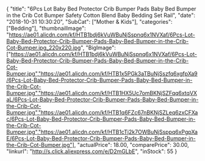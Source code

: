 {
	"title": "6Pcs Lot Baby Bed Protector Crib Bumper Pads Baby Bed Bumper in the Crib Cot Bumper Safety Cotton Blend Baby Bedding Set Rail",
	"date": "2018-10-31 10:30:20",
	"SubCat": ["Mother & Kids"],
	"categories": ["Bedding"],
	"thumbnailImage": "https://ae01.alicdn.com/kf/HTB1bdj6kVuWBuNjSspnq6x1NVXaf/6Pcs-Lot-Baby-Bed-Protector-Crib-Bumper-Pads-Baby-Bed-Bumper-in-the-Crib-Cot-Bumper.jpg_220x220.jpg",
	"BigImage": ["https://ae01.alicdn.com/kf/HTB1bdj6kVuWBuNjSspnq6x1NVXaf/6Pcs-Lot-Baby-Bed-Protector-Crib-Bumper-Pads-Baby-Bed-Bumper-in-the-Crib-Cot-Bumper.jpg","https://ae01.alicdn.com/kf/HTB1x5PGk3aTBuNjSszfq6xgfpXa9/6Pcs-Lot-Baby-Bed-Protector-Crib-Bumper-Pads-Baby-Bed-Bumper-in-the-Crib-Cot-Bumper.jpg","https://ae01.alicdn.com/kf/HTB1HX5Uc7omBKNjSZFqq6xtqVXaL/6Pcs-Lot-Baby-Bed-Protector-Crib-Bumper-Pads-Baby-Bed-Bumper-in-the-Crib-Cot-Bumper.jpg","https://ae01.alicdn.com/kf/HTB1q6FZc67nBKNjSZLeq6zxCFXac/6Pcs-Lot-Baby-Bed-Protector-Crib-Bumper-Pads-Baby-Bed-Bumper-in-the-Crib-Cot-Bumper.jpg","https://ae01.alicdn.com/kf/HTB1cTj2k7OWBuNjSsppq6xPgpXaE/6Pcs-Lot-Baby-Bed-Protector-Crib-Bumper-Pads-Baby-Bed-Bumper-in-the-Crib-Cot-Bumper.jpg"],
	"actualPrice": 18.00,
	"comparePrice": 30.00,
	"linkurl": "http://s.click.aliexpress.com/e/D2mGLbE",
	"inStock": 55
}

